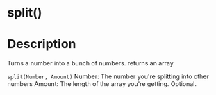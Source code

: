 # split()
# Description
Turns a number into a bunch of numbers. returns an array


`split(Number, Amount)`
Number: The number you're splitting into other numbers
Amount: The length of the array you're getting. Optional.